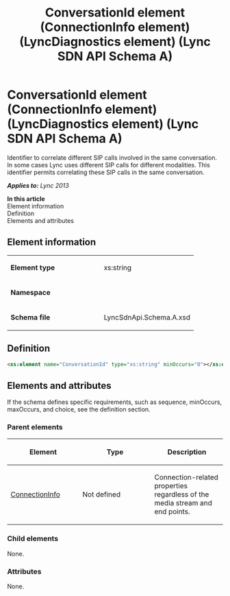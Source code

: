 ﻿---
title: ConversationId element (ConnectionInfo element) (LyncDiagnostics element) (Lync SDN API Schema A)
TOCTitle: ConversationId element
ms:assetid: d6affa3d-1983-880a-8fdf-f310b7026d3f
ms:mtpsurl: https://msdn.microsoft.com/en-us/library/Dn455007(v=office.15)
ms:contentKeyID: 57260883
ms.date: 07/24/2014
mtps_version: v=office.15
dev_langs:
- xml
---

# ConversationId element (ConnectionInfo element) (LyncDiagnostics element) (Lync SDN API Schema A)

Identifier to correlate different SIP calls involved in the same conversation. In some cases Lync uses different SIP calls for different modalities. This identifier permits correlating these SIP calls in the same conversation.


_**Applies to:** Lync 2013_

**In this article**  
Element information  
Definition  
Elements and attributes  

## Element information

<table>
<colgroup>
<col style="width: 50%" />
<col style="width: 50%" />
</colgroup>
<tbody>
<tr class="odd">
<td><p><strong>Element type</strong></p></td>
<td><p>xs:string</p></td>
</tr>
<tr class="even">
<td><p><strong>Namespace</strong></p></td>
<td><p></p></td>
</tr>
<tr class="odd">
<td><p><strong>Schema file</strong></p></td>
<td><p>LyncSdnApi.Schema.A.xsd</p></td>
</tr>
</tbody>
</table>


## Definition

``` xml
<xs:element name="ConversationId" type="xs:string" minOccurs="0"></xs:element>
```

## Elements and attributes

If the schema defines specific requirements, such as sequence, minOccurs, maxOccurs, and choice, see the definition section.

### Parent elements

<table>
<colgroup>
<col style="width: 33%" />
<col style="width: 33%" />
<col style="width: 33%" />
</colgroup>
<thead>
<tr class="header">
<th><p>Element</p></th>
<th><p>Type</p></th>
<th><p>Description</p></th>
</tr>
</thead>
<tbody>
<tr class="odd">
<td><p><a href="connectioninfo-element-lyncdiagnostics-element-lync-sdn-api-schema-a.md">ConnectionInfo</a></p></td>
<td><p>Not defined</p></td>
<td><p>Connection-related properties regardless of the media stream and end points.</p></td>
</tr>
</tbody>
</table>


### Child elements

None.

### Attributes

None.

